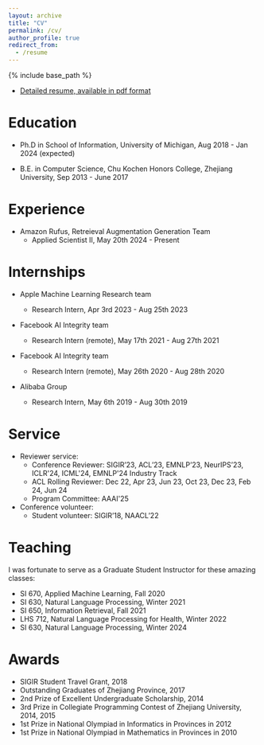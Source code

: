 ```yaml
---
layout: archive
title: "CV"
permalink: /cv/
author_profile: true
redirect_from:
  - /resume
---
```


{% include base_path %}
* [Detailed resume, available in pdf format](/files/Zhuofeng_Wu_cv_2024.pdf)

Education
======
* Ph.D in School of Information, University of Michigan, Aug 2018 - Jan 2024 (expected)

* B.E. in Computer Science, Chu Kochen Honors College, Zhejiang University, Sep 2013 - June 2017

Experience
======
* Amazon Rufus, Retreieval Augmentation Generation Team 
  * Applied Scientist II, May 20th 2024 - Present

Internships
======
* Apple Machine Learning Research team
  * Research Intern, Apr 3rd 2023 - Aug 25th 2023

* Facebook AI Integrity team 
  * Research Intern (remote), May 17th 2021 - Aug 27th 2021

* Facebook AI Integrity team
  * Research Intern (remote), May 26th 2020 - Aug 28th 2020

* Alibaba Group 
  * Research Intern, May 6th 2019 - Aug 30th 2019
  
Service
======
* Reviewer service:
  * Conference Reviewer: SIGIR’23, ACL’23, EMNLP’23, NeurIPS’23, ICLR'24, ICML'24, EMNLP'24 Industry Track 
  * ACL Rolling Reviewer: Dec 22, Apr 23, Jun 23, Oct 23, Dec 23, Feb 24, Jun 24
  * Program Committee: AAAI'25
* Conference volunteer:
  * Student volunteer: SIGIR’18, NAACL’22

Teaching
======
I was fortunate to serve as a Graduate Student Instructor for these amazing classes:

* SI 670, Applied Machine Learning, Fall 2020
* SI 630, Natural Language Processing, Winter 2021
* SI 650, Information Retrieval, Fall 2021
* LHS 712, Natural Language Processing for Health, Winter 2022
* SI 630, Natural Language Processing, Winter 2024

Awards
======
* SIGIR Student Travel Grant, 2018
* Outstanding Graduates of Zhejiang Province, 2017
* 2nd Prize of Excellent Undergraduate Scholarship, 2014
* 3rd Prize in Collegiate Programming Contest of Zhejiang University, 2014, 2015
* 1st Prize in National Olympiad in Informatics in Provinces in 2012
* 1st Prize in National Olympiad in Mathematics in Provinces in 2010
